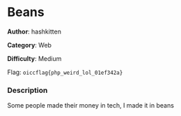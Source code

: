 # Beans

**Author**: hashkitten

**Category**: Web

**Difficulty**: Medium

Flag: `oiccflag{php_weird_lol_01ef342a}`

### Description

Some people made their money in tech, I made it in beans
